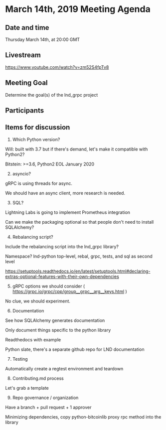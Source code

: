 # March 14th, 2019 Meeting Agenda

## Date and time

Thursday March 14th, at 20:00 GMT

## Livestream

https://www.youtube.com/watch?v=zm52S4fpTv8

## Meeting Goal

Determine the goal(s) of the lnd_grpc project

## Participants

## Items for discussion

1. Which Python version?

Will: built with 3.7 but if there's demand, let's make it compatible with Python2?

Bitstein: >=3.6, Python2 EOL January 2020

2. asyncio?

gRPC is using threads for async.

We should have an async client, more research is needed.

3. SQL?

Lightning Labs is going to implement Prometheus integration

Can we make the packaging optional so that people don't need to install SQLAlchemy?

4. Rebalancing script?

Include the rebalancing script into the lnd_grpc library?

Namespace? lnd-python top-level, rebal, grpc, tests, and sql as second level

https://setuptools.readthedocs.io/en/latest/setuptools.html#declaring-extras-optional-features-with-their-own-dependencies

5. gRPC options we should consider ( https://grpc.io/grpc/cpp/group__grpc__arg__keys.html )

No clue, we should experiment.

6. Documentation

See how SQLAlchemy generates documentation

Only document things specific to the python library

Readthedocs with example

Python slate, there's a separate github repo for LND documentation

7. Testing

Automatically create a regtest environment and teardown

8. Contributing.md process

Let's grab a template

9. Repo governance / organization

Have a branch + pull request + 1 approver

Minimizing dependencies, copy python-bitcoinlib proxy rpc method into the library
